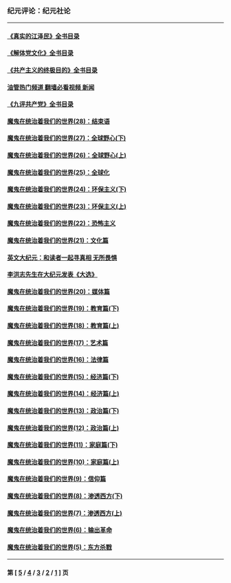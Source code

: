 ### 纪元评论：纪元社论
---
#### [《真实的江泽民》全书目录](../../pages/nsc422/n13721399.md?05070330) 
#### [《解体党文化》全书目录](../../pages/nsc422/n13721157.md?05070330) 
#### [《共产主义的终极目的》全书目录](../../pages/nsc422/n13721048.md?05070330) 
#### [油管热门频道 翻墙必看视频 新闻](ok?05070330)
#### [《九评共产党》全书目录](../../pages/nsc422/n13708085.md?05070330) 
#### [魔鬼在统治着我们的世界(28)：结束语](../../pages/nsc422/n10936246.md?05070330) 
#### [魔鬼在统治着我们的世界(27)：全球野心(下)](../../pages/nsc422/n10928319.md?05070330) 
#### [魔鬼在统治着我们的世界(26)：全球野心(上)](../../pages/nsc422/n10900318.md?05070330) 
#### [魔鬼在统治着我们的世界(25)：全球化](../../pages/nsc422/n10788205.md?05070330) 
#### [魔鬼在统治着我们的世界(24)：环保主义(下)](../../pages/nsc422/n10695307.md?05070330) 
#### [魔鬼在统治着我们的世界(23)：环保主义(上)](../../pages/nsc422/n10688613.md?05070330) 
#### [魔鬼在统治着我们的世界(22)：恐怖主义](../../pages/nsc422/n10614727.md?05070330) 
#### [魔鬼在统治着我们的世界(21)：文化篇](../../pages/nsc422/n10597706.md?05070330) 
#### [英文大纪元：和读者一起寻真相 无所畏惧](../../pages/nsc422/n12542027.md?05070330) 
#### [李洪志先生在大纪元发表《大选》](../../pages/nsc422/n12534746.md?05070330) 
#### [魔鬼在统治着我们的世界(20)：媒体篇](../../pages/nsc422/n10586579.md?05070330) 
#### [魔鬼在统治着我们的世界(19)：教育篇(下)](../../pages/nsc422/n10564808.md?05070330) 
#### [魔鬼在统治着我们的世界(18)：教育篇(上)](../../pages/nsc422/n10526970.md?05070330) 
#### [魔鬼在统治着我们的世界(17)：艺术篇](../../pages/nsc422/n10499093.md?05070330) 
#### [魔鬼在统治着我们的世界(16)：法律篇](../../pages/nsc422/n10485969.md?05070330) 
#### [魔鬼在统治着我们的世界(15)：经济篇(下)](../../pages/nsc422/n10469975.md?05070330) 
#### [魔鬼在统治着我们的世界(14)：经济篇(上)](../../pages/nsc422/n10457370.md?05070330) 
#### [魔鬼在统治着我们的世界(13)：政治篇(下)](../../pages/nsc422/n10448270.md?05070330) 
#### [魔鬼在统治着我们的世界(12)：政治篇(上)](../../pages/nsc422/n10444576.md?05070330) 
#### [魔鬼在统治着我们的世界(11)：家庭篇(下)](../../pages/nsc422/n10440961.md?05070330) 
#### [魔鬼在统治着我们的世界(10)：家庭篇(上)](../../pages/nsc422/n10435448.md?05070330) 
#### [魔鬼在统治着我们的世界(9)：信仰篇](../../pages/nsc422/n10432159.md?05070330) 
#### [魔鬼在统治着我们的世界(8)：渗透西方(下)](../../pages/nsc422/n10429603.md?05070330) 
#### [魔鬼在统治着我们的世界(7)：渗透西方(上)](../../pages/nsc422/n10426013.md?05070330) 
#### [魔鬼在统治着我们的世界(6)：输出革命](../../pages/nsc422/n10421536.md?05070330) 
#### [魔鬼在统治着我们的世界(5)：东方杀戮](../../pages/nsc422/n10417707.md?05070330) 

---
#### 第 [ [5](./5.md?05070330) / [4](./4.md?05070330) / [3](./3.md?05070330) / [2](./2.md?05070330) / [1](./1.md?05070330) ] 页
